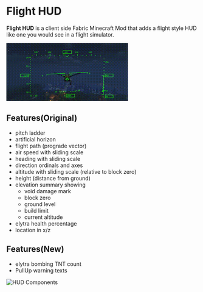 # Flight HUD

__Flight HUD__ is a client side Fabric Minecraft Mod that adds a flight style HUD like one you would see in a flight simulator.

![HUD Demo](images/flighthud_demo.gif?raw=true "HUD Screenshot")

## Features(Original)
- pitch ladder
- artificial horizon
- flight path (prograde vector)
- air speed with sliding scale
- heading with sliding scale
- direction ordinals and axes
- altitude with sliding scale (relative to block zero)
- height (distance from ground)
- elevation summary showing
  - void damage mark
  - block zero
  - ground level
  - build limit
  - current altitude
- elytra health percentage
- location in x/z

## Features(New)
- elytra bombing TNT count
- PullUp warning texts

![HUD Components](images/hud-diagram.png?raw=true "HUD Components")

